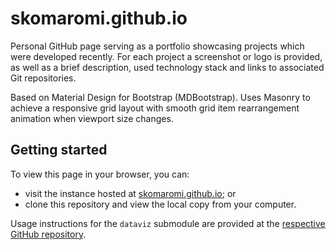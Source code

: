 # skomaromi.github.io

Personal GitHub page serving as a portfolio showcasing projects which were
developed recently. For each project a screenshot or logo is provided, as well
as a brief description, used technology stack and links to associated Git
repositories.

Based on Material Design for Bootstrap (MDBootstrap). Uses Masonry to achieve
a responsive grid layout with smooth grid item rearrangement animation when
viewport size changes.

## Getting started

To view this page in your browser, you can:
* visit the instance hosted at
[skomaromi.github.io](https://skomaromi.github.io/); or
* clone this repository and view the local copy from your computer.

Usage instructions for the `dataviz` submodule are provided at the [respective
GitHub repository](https://github.com/skomaromi/dataviz).

